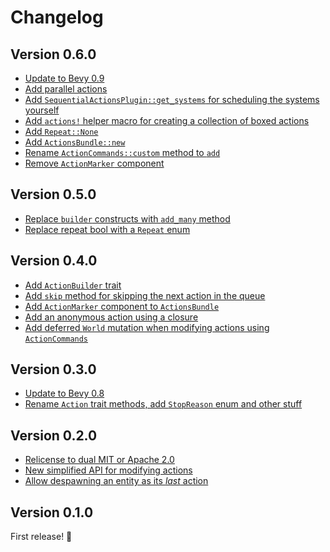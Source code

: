 # Changelog

## Version 0.6.0

- [Update to Bevy 0.9][55]
- [Add parallel actions][45]
- [Add `SequentialActionsPlugin::get_systems` for scheduling the systems yourself][53]
- [Add `actions!` helper macro for creating a collection of boxed actions][47]
- [Add `Repeat::None`][50]
- [Add `ActionsBundle::new`][52]
- [Rename `ActionCommands::custom` method to `add`][48]
- [Remove `ActionMarker` component][49]

## Version 0.5.0
- [Replace `builder` constructs with `add_many` method][40]
- [Replace repeat bool with a `Repeat` enum][41]

## Version 0.4.0

- [Add `ActionBuilder` trait][28]
- [Add `skip` method for skipping the next action in the queue][30]
- [Add `ActionMarker` component to `ActionsBundle`][31]
- [Add an anonymous action using a closure][34]
- [Add deferred `World` mutation when modifying actions using `ActionCommands`][36]

## Version 0.3.0

- [Update to Bevy 0.8][26]
- [Rename `Action` trait methods, add `StopReason` enum and other stuff][25]

## Version 0.2.0

- [Relicense to dual MIT or Apache 2.0][13]
- [New simplified API for modifying actions][12]
- [Allow despawning an entity as its _last_ action][11]

## Version 0.1.0

First release! 🎉

[55]: https://github.com/hikikones/bevy-sequential-actions/pull/55
[53]: https://github.com/hikikones/bevy-sequential-actions/pull/53
[52]: https://github.com/hikikones/bevy-sequential-actions/pull/52
[50]: https://github.com/hikikones/bevy-sequential-actions/pull/50
[49]: https://github.com/hikikones/bevy-sequential-actions/pull/49
[48]: https://github.com/hikikones/bevy-sequential-actions/pull/48
[47]: https://github.com/hikikones/bevy-sequential-actions/pull/47
[45]: https://github.com/hikikones/bevy-sequential-actions/pull/45
[41]: https://github.com/hikikones/bevy-sequential-actions/pull/41
[40]: https://github.com/hikikones/bevy-sequential-actions/pull/40
[36]: https://github.com/hikikones/bevy-sequential-actions/pull/36
[34]: https://github.com/hikikones/bevy-sequential-actions/pull/34
[31]: https://github.com/hikikones/bevy-sequential-actions/pull/31
[30]: https://github.com/hikikones/bevy-sequential-actions/pull/30
[28]: https://github.com/hikikones/bevy-sequential-actions/pull/28
[26]: https://github.com/hikikones/bevy-sequential-actions/pull/26
[25]: https://github.com/hikikones/bevy-sequential-actions/pull/25
[13]: https://github.com/hikikones/bevy-sequential-actions/pull/13
[12]: https://github.com/hikikones/bevy-sequential-actions/pull/12
[11]: https://github.com/hikikones/bevy-sequential-actions/pull/11